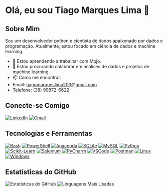 # Olá, eu sou Tiago Marques Lima 👋

## Sobre Mim

Sou um desenvolvedor python e cientista de dados apaixonado por dados e programação. Atualmente, estou focado em ciência de dados e machine learning. 

- 🌱 Estou aprendendo a trabalhar com Mojo.
- 👯 Estou procurando colaborar em análises de dados e projetos de machine learning.
- 📫 Como me encontrar:
- Email: tiagomarqueslima203@gmail.com
- Telefone: (38) 99872-6622

## Conecte-se Comigo

[![LinkedIn](https://skillicons.dev/icons?i=linkedin)](https://www.linkedin.com/in/tiago-marques-lima/)
[![Gmail](https://skillicons.dev/icons?i=gmail)](mailto:tiagomarqueslima203@gmail.com)

## Tecnologias e Ferramentas

[![Bash](https://skillicons.dev/icons?i=bash)](https://www.gnu.org/savannah-checkouts/gnu/bash/manual/bash.html)
[![PowerShell](https://skillicons.dev/icons?i=powershell)](https://learn.microsoft.com/en-us/powershell/)
[![Anaconda](https://skillicons.dev/icons?i=anaconda)](https://docs.anaconda.com)
[![SQLite](https://skillicons.dev/icons?i=sqlite)](https://www.sqlite.org/docs.html)
[![MySQL](https://skillicons.dev/icons?i=mysql)](https://dev.mysql.com/doc/)
[![Python](https://skillicons.dev/icons?i=py)](https://docs.python.org/3/)
[![Scikit-Learn](https://skillicons.dev/icons?i=sklearn)](https://scikit-learn.org/stable/user_guide.html)
[![Selenium](https://skillicons.dev/icons?i=selenium)](https://www.selenium.dev/documentation/)
[![PyCharm](https://skillicons.dev/icons?i=pycharm)](https://www.jetbrains.com/help/pycharm/getting-started.html)
[![VSCode](https://skillicons.dev/icons?i=vscode)](https://code.visualstudio.com/docs)
[![Postman](https://skillicons.dev/icons?i=postman)](https://learning.postman.com/docs/introduction/overview/)
[![Linux](https://skillicons.dev/icons?i=linux)](https://docs.kernel.org)
[![Windows](https://skillicons.dev/icons?i=windows)](https://learn.microsoft.com/pt-br/windows/)

## Estatísticas do GitHub

![Estatísticas do GitHub](https://github-readme-stats.vercel.app/api?username=Ogarit&show_icons=true&theme=radical)
![Linguagens Mais Usadas](https://github-readme-stats.vercel.app/api/top-langs/?username=Ogarit&theme=radical)
